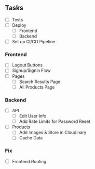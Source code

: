 ## Tasks

- [ ] Tests
- [ ] Deploy
  - [ ] Frontend
  - [ ] Backend
- [ ] Set up CI/CD Pipeline

### Frontend

- [ ] Logout Buttons
- [ ] Signup/Signin Flow
- [ ] Pages
  - [ ] Search Results Page
  - [ ] All Products Page

### Backend

- [ ] API
  - [ ] Edit User Info
  - [ ] Add Rate Limits for Password Reset
- [ ] Products
  - [ ] Add Images & Store in Cloudinary
  - [ ] Cache Data

### Fix

- [ ] Frontend Routing
